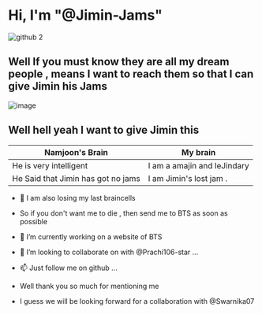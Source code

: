  <h1>Hi, I'm "@Jimin-Jams"</h1>

![github 2](https://user-images.githubusercontent.com/91107583/134284090-6053d1e0-8ee4-4639-a0ff-a886e07c9037.jpg)

<h2> Well If you must know they are all my dream people , means I want to reach them so that I can give Jimin his Jams </h2>

![image](https://user-images.githubusercontent.com/91107583/134284390-84b427a7-eb98-4209-9de5-987604baddc1.png)

<h2> Well hell yeah I want to give Jimin this </h2>


Namjoon's Brain | My brain
------------ | -------------
He is very intelligent | I am a amajin and leJindary
He Said that Jimin has got no jams | I am Jimin's lost jam .


- 🤪 I am also losing my last braincells 
- So if you don't want me to die , then send me to BTS as soon as possible 
- 🌱 I’m currently working on a website of BTS
- 💞️ I’m looking to collaborate on with @Prachi106-star ...
- 📫 Just follow me on github ...

- Well thank you so much for mentioning me 
- I guess we will be looking forward for a collaboration with @Swarnika07
